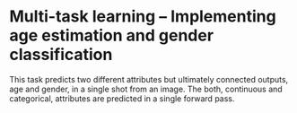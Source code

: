 # Multi-task learning – Implementing age estimation and gender classification

This task predicts two different attributes but ultimately connected outputs, age and gender, in a single shot from an image.
The both, continuous and categorical, attributes are predicted in a single forward pass.
